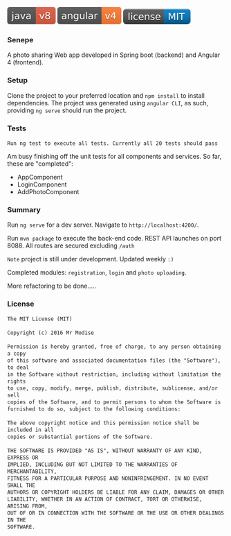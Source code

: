 [![Packagist](badges/java-v8-red.svg)]()  [![Packagist](badges/angular-v4-orange.svg)]() [![Packagist](badges/orm.svg)]()

### Senepe
A photo sharing Web app developed in Spring boot (backend) and Angular 4 (frontend). 

### Setup
Clone the project to your preferred location and ``npm install`` to install dependencies. The project was generated using ``angular CLI``, as such, providing ``ng serve`` should run the project.

### Tests
```
Run ng test to execute all tests. Currently all 20 tests should pass
```
Am busy finishing off the unit tests for all components and services. So far, these are "completed":

- AppComponent
- LoginComponent
- AddPhotoComponent

### Summary 

Run `ng serve` for a dev server. Navigate to `http://localhost:4200/`. 

Run `mvn package` to execute the back-end code. REST API launches on port 8088. All routes are secured excluding `/auth`

`Note` project is still under development. Updated weekly `:)`

Completed modules: `registration`, `login` and `photo uploading`.

More refactoring to be done.....

### License
```
The MIT License (MIT)

Copyright (c) 2016 Mr Modise

Permission is hereby granted, free of charge, to any person obtaining a copy
of this software and associated documentation files (the "Software"), to deal
in the Software without restriction, including without limitation the rights
to use, copy, modify, merge, publish, distribute, sublicense, and/or sell
copies of the Software, and to permit persons to whom the Software is
furnished to do so, subject to the following conditions:

The above copyright notice and this permission notice shall be included in all
copies or substantial portions of the Software.

THE SOFTWARE IS PROVIDED "AS IS", WITHOUT WARRANTY OF ANY KIND, EXPRESS OR
IMPLIED, INCLUDING BUT NOT LIMITED TO THE WARRANTIES OF MERCHANTABILITY,
FITNESS FOR A PARTICULAR PURPOSE AND NONINFRINGEMENT. IN NO EVENT SHALL THE
AUTHORS OR COPYRIGHT HOLDERS BE LIABLE FOR ANY CLAIM, DAMAGES OR OTHER
LIABILITY, WHETHER IN AN ACTION OF CONTRACT, TORT OR OTHERWISE, ARISING FROM,
OUT OF OR IN CONNECTION WITH THE SOFTWARE OR THE USE OR OTHER DEALINGS IN THE
SOFTWARE.

```
